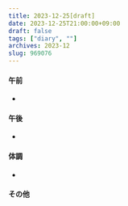 ```yaml
---
title: 2023-12-25[draft]
date: 2023-12-25T21:00:00+09:00
draft: false
tags: ["diary", ""]
archives: 2023-12
slug: 969076
---
```

#### 午前
- 
#### 午後
- 
#### 体調
- 
#### その他